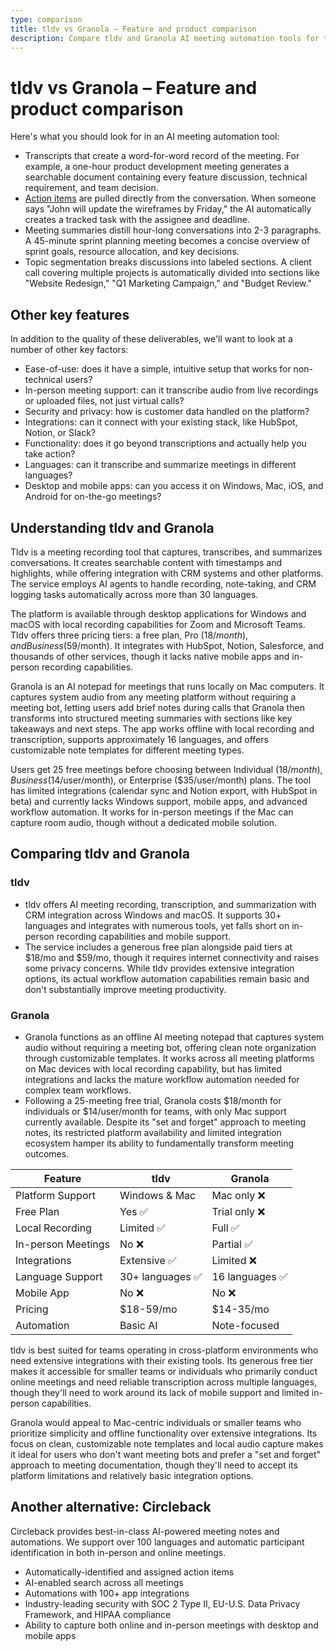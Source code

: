 ```yaml
---
type: comparison
title: tldv vs Granola – Feature and product comparison
description: Compare tldv and Granola AI meeting automation tools for transcripts, action items, summaries, and platform support to find the best solution for your team.
---
```


# tldv vs Granola – Feature and product comparison

Here's what you should look for in an AI meeting automation tool:  
* Transcripts that create a word-for-word record of the meeting. For example, a one-hour product development meeting generates a searchable document containing every feature discussion, technical requirement, and team decision.
* [Action items](/releases/add-action-items-to-meetings) are pulled directly from the conversation. When someone says "John will update the wireframes by Friday," the AI automatically creates a tracked task with the assignee and deadline.
* Meeting summaries distill hour-long conversations into 2-3 paragraphs. A 45-minute sprint planning meeting becomes a concise overview of sprint goals, resource allocation, and key decisions.
* Topic segmentation breaks discussions into labeled sections. A client call covering multiple projects is automatically divided into sections like "Website Redesign," "Q1 Marketing Campaign," and "Budget Review."

## Other key features
In addition to the quality of these deliverables, we'll want to look at a number of other key factors:
* Ease-of-use: does it have a simple, intuitive setup that works for non-technical users?
* In-person meeting support: can it transcribe audio from live recordings or uploaded files, not just virtual calls?
* Security and privacy: how is customer data handled on the platform?
* Integrations: can it connect with your existing stack, like HubSpot, Notion, or Slack?
* Functionality: does it go beyond transcriptions and actually help you take action?
* Languages: can it transcribe and summarize meetings in different languages?
* Desktop and mobile apps: can you access it on Windows, Mac, iOS, and Android for on-the-go meetings?

## Understanding tldv and Granola
Tldv is a meeting recording tool that captures, transcribes, and summarizes conversations. It creates searchable content with timestamps and highlights, while offering integration with CRM systems and other platforms. The service employs AI agents to handle recording, note-taking, and CRM logging tasks automatically across more than 30 languages.

The platform is available through desktop applications for Windows and macOS with local recording capabilities for Zoom and Microsoft Teams. Tldv offers three pricing tiers: a free plan, Pro ($18/month), and Business ($59/month). It integrates with HubSpot, Notion, Salesforce, and thousands of other services, though it lacks native mobile apps and in-person recording capabilities.

Granola is an AI notepad for meetings that runs locally on Mac computers. It captures system audio from any meeting platform without requiring a meeting bot, letting users add brief notes during calls that Granola then transforms into structured meeting summaries with sections like key takeaways and next steps. The app works offline with local recording and transcription, supports approximately 16 languages, and offers customizable note templates for different meeting types.

Users get 25 free meetings before choosing between Individual ($18/month), Business ($14/user/month), or Enterprise ($35/user/month) plans. The tool has limited integrations (calendar sync and Notion export, with HubSpot in beta) and currently lacks Windows support, mobile apps, and advanced workflow automation. It works for in-person meetings if the Mac can capture room audio, though without a dedicated mobile solution.

## Comparing tldv and Granola

### tldv

* tldv offers AI meeting recording, transcription, and summarization with CRM integration across Windows and macOS. It supports 30+ languages and integrates with numerous tools, yet falls short on in-person recording capabilities and mobile support.
* The service includes a generous free plan alongside paid tiers at $18/mo and $59/mo, though it requires internet connectivity and raises some privacy concerns. While tldv provides extensive integration options, its actual workflow automation capabilities remain basic and don't substantially improve meeting productivity.

### Granola

* Granola functions as an offline AI meeting notepad that captures system audio without requiring a meeting bot, offering clean note organization through customizable templates. It works across all meeting platforms on Mac devices with local recording capability, but has limited integrations and lacks the mature workflow automation needed for complex team workflows.
* Following a 25-meeting free trial, Granola costs $18/month for individuals or $14/user/month for teams, with only Mac support currently available. Despite its "set and forget" approach to meeting notes, its restricted platform availability and limited integration ecosystem hamper its ability to fundamentally transform meeting outcomes.

| Feature | tldv | Granola |
|---------|------|---------|
| Platform Support | Windows & Mac | Mac only ❌ |
| Free Plan | Yes ✅ | Trial only ❌ |
| Local Recording | Limited ✅ | Full ✅ |
| In-person Meetings | No ❌ | Partial ✅ |
| Integrations | Extensive ✅ | Limited ❌ |
| Language Support | 30+ languages ✅ | 16 languages ✅ |
| Mobile App | No ❌ | No ❌ |
| Pricing | $18-59/mo | $14-35/mo |
| Automation | Basic AI | Note-focused |

tldv is best suited for teams operating in cross-platform environments who need extensive integrations with their existing tools. Its generous free tier makes it accessible for smaller teams or individuals who primarily conduct online meetings and need reliable transcription across multiple languages, though they'll need to work around its lack of mobile support and limited in-person capabilities.

Granola would appeal to Mac-centric individuals or smaller teams who prioritize simplicity and offline functionality over extensive integrations. Its focus on clean, customizable note templates and local audio capture makes it ideal for users who don't want meeting bots and prefer a "set and forget" approach to meeting documentation, though they'll need to accept its platform limitations and relatively basic integration options.

## Another alternative: Circleback
Circleback provides best-in-class AI-powered meeting notes and automations. We support over 100 languages and automatic participant identification in both in-person and online meetings.
* Automatically-identified and assigned action items
* AI-enabled search across all meetings
* Automations with 100+ app integrations
* Industry-leading security with SOC 2 Type II, EU-U.S. Data Privacy Framework, and HIPAA compliance
* Ability to capture both online and in-person meetings with desktop and mobile apps